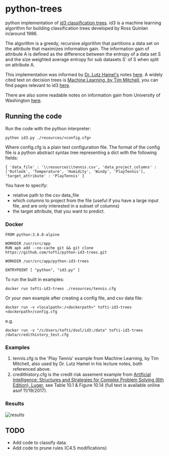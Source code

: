 # python-trees
python implementation of [id3 classification trees](https://en.wikipedia.org/wiki/ID3_algorithm). id3 is a machine learning algorithm for building classification trees developed by Ross Quinlan in/around 1986.

The algorithm is a greedy, recursive algorithm that partitions a data set on the attribute that maximizes information gain. The information gain of attribute A is defined as the difference between the entropy of a data set S and the size weighted average entropy for sub datasets S' of S when split on attribute A. 

This implementation was informed by [Dr. Lutz Hamel's](http://homepage.cs.uri.edu/faculty/hamel/) notes [here](http://homepage.cs.uri.edu/faculty/hamel/courses/2016/spring2016/csc581/lecture-notes/32-decision-trees.pdf). A widely cited text on decision trees is [Machine Learning, by Tim Mitchell](https://www.amazon.com/Machine-Learning-Tom-M-Mitchell/dp/0070428077), you can find pages relevant to id3 [here](http://www.cs.princeton.edu/courses/archive/spr07/cos424/papers/mitchell-dectrees.pdf).

There are also some readable notes on information gain from University of Washington [here](https://courses.cs.washington.edu/courses/cse455/10au/notes/InfoGain.pdf).

## Running the code
Run the code with the python interpreter: 

```python id3.py ./resources/<config.cfg>```

Where config.cfg is a plain text configuration file. The format of the config file is a python abstract syntax tree representing a dict with the following fields:

``
{
   'data_file' : '\\resources\\tennis.csv',
   'data_project_columns' : ['Outlook', 'Temperature', 'Humidity', 'Windy', 'PlayTennis'],
   'target_attribute' : 'PlayTennis'
}
``

You have to specify:
 + relative path to the csv data_file
 + which columns to project from the file (useful if you have a large input file, and are only interested in a subset of columns)
 + the target attribute, that you want to predict.

### Docker 
```
FROM python:3.6.8-alpine

WORKDIR /usr/src/app
RUN apk add --no-cache git && git clone https://github.com/tofti/python-id3-trees.git

WORKDIR /usr/src/app/python-id3-trees

ENTRYPOINT [ "python", "id3.py" ]
```
To run the built in examples:
```
docker run tofti-id3-trees ./resources/tennis.cfg
```

Or your own example after creating a config file, and csv data file:
```
docker run -v <localpath>:/<dockerpath>" tofti-id3-trees <dockerpath>/config.cfg
```
e.g.
```
docker run -v "/c/Users/tofti/dvol/id3:/data" tofti-id3-trees /data/credithistory_test.cfg
```

### Examples
1. tennis.cfg is the 'Play Tennis' example from Machine Learning, by Tim Mitchell, also used by Dr. Lutz Hamel in his lecture notes, both referenced above.
2. credithistory.cfg is the credit risk assement example from [Artificial Intelligence: Structures and Strategies for Complex Problem Solving (6th Edition), Luger](https://www.amazon.com/Artificial-Intelligence-Structures-Strategies-Complex/dp/0321545893), see Table 10.1 & Figure 10.14 (full text is available online asof 11/19/2017).  

### Results

![results](https://github.com/tofti/python-trees/blob/master/resources/results.png "Tennis & Credit Assesment Examples")

## TODO
- Add code to classify data.
- Add code to prune rules (C4.5 modifications)

